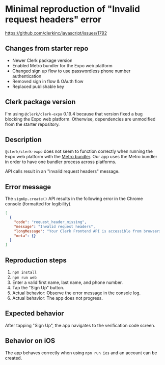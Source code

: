 # Minimal reproduction of "Invalid request headers" error

https://github.com/clerkinc/javascript/issues/1792

## Changes from starter repo

- Newer Clerk package version
- Enabled Metro bundler for the Expo web platform
- Changed sign up flow to use passwordless phone number authentication
- Removed sign in flow & OAuth flow
- Replaced publishable key

## Clerk package version

I'm using `@clerk/clerk-expo` 0.19.4 because that version fixed a bug blocking the Expo web platform. Otherwise, dependencies are unmodified from the starter repository.

## Description

`@clerk/clerk-expo` does not seem to function correctly when running the Expo web platform with the [Metro bundler](https://docs.expo.dev/guides/customizing-metro/#web-support). Our app uses the Metro bundler in order to have one bundler process across platforms.

API calls result in an "Invalid request headers" message.

## Error message

The `signUp.create()` API results in the following error in the Chrome console (formatted for legibility).

```json
[
  {
    "code": "request_header_missing",
    "message": "Invalid request headers",
    "longMessage": "Your Clerk Frontend API is accessible from browsers and native applications. To protect against common web attacks, we require the HTTP Authorization header to be present in native application requests. Make sure the HTTP Authorization header is set a valid Clerk client JWT or set it to an empty string for your first Frontend API request that will return your Clerk client JWT.",
    "meta": {}
  }
]
```

## Reproduction steps

1. `npm install`
2. `npm run web`
3. Enter a valid first name, last name, and phone number.
4. Tap the "Sign Up" button.
5. Actual behavior: Observe the error message in the console log.
6. Actual behavior: The app does not progress.

## Expected behavior

After tapping "Sign Up", the app navigates to the verification code screen.

## Behavior on iOS

The app behaves correctly when using `npm run ios` and an account can be created.
